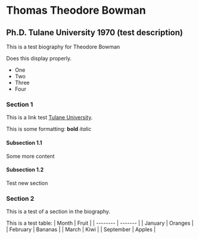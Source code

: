 # Thomas Theodore Bowman
## Ph.D. Tulane University 1970 (test description)
This is a test biography for Theodore Bowman

Does this display properly.

- One
- Two
- Three
- Four

### Section 1
This is a link test [Tulane University](https://tulane.edu).

This is some formatting: **bold** *italic*

#### Subsection 1.1
Some more content

#### Subsection 1.2
Test new section

### Section 2
This is a test of a section in the biography.

This is a test table:
| Month | Fruit |
| -------- | ------- |
| January | Oranges |
| February | Bananas |
| March | Kiwi |
| September | Apples |

